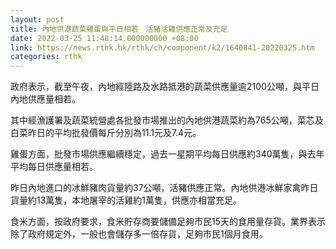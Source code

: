 ```yaml
---
layout: post
title: 內地供港蔬菜雞蛋與平日相若　活豬活雞供應正常及充足
date: 2022-03-25 11:48:14.000000000 +08:00
link: https://news.rthk.hk/rthk/ch/component/k2/1640841-20220325.htm
categories: rthk
---
```


政府表示，截至午夜，內地經陸路及水路抵港的蔬菜供應量逾2100公噸，與平日內地供應量相若。

其中經漁護署及蔬菜統營處各批發市場推出的內地供港蔬菜約為765公噸，菜芯及白菜昨日的平均批發價每斤分別為11.1元及7.4元。

雞蛋方面，批發市場供應繼續穩定，過去一星期平均每日供應約340萬隻，與去年平均每日供應量相若。

昨日內地進口的冰鮮豬肉貨量約37公噸，活豬供應正常。內地供港冰鮮家禽昨日貨量約13萬隻，本地屠宰的活雞約1萬隻，供應亦相當充足。

食米方面，按政府要求，食米貯存商要儲備足夠市民15天的食用量存貨。業界表示除了政府規定外，一般也會儲存多一倍存貨，足夠市民1個月食用。
